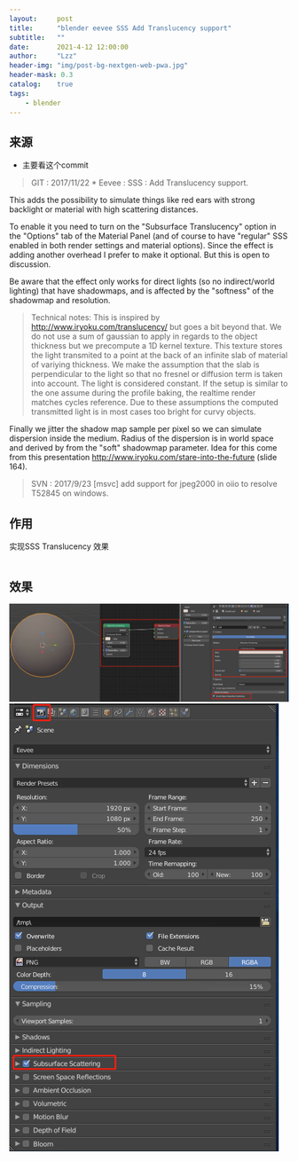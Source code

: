 ```yaml
---
layout:     post
title:      "blender eevee SSS Add Translucency support"
subtitle:   ""
date:       2021-4-12 12:00:00
author:     "Lzz"
header-img: "img/post-bg-nextgen-web-pwa.jpg"
header-mask: 0.3
catalog:    true
tags:
    - blender
---
```


## 来源

- 主要看这个commit

> GIT : 2017/11/22  *   Eevee : SSS : Add Translucency support. <br> 

> 
This adds the possibility to simulate things like red ears with strong backlight or material with high scattering distances.

>
To enable it you need to turn on the "Subsurface Translucency" option in the "Options" tab of the Material Panel (and of course to have "regular" SSS enabled in both render settings and material options).
Since the effect is adding another overhead I prefer to make it optional. But this is open to discussion.

>
Be aware that the effect only works for direct lights (so no indirect/world lighting) that have shadowmaps, and is affected by the "softness" of the shadowmap and resolution.

> Technical notes:
This is inspired by http://www.iryoku.com/translucency/ but goes a bit beyond that.
We do not use a sum of gaussian to apply in regards to the object thickness but we precompute a 1D kernel texture.
This texture stores the light transmited to a point at the back of an infinite slab of material of variying thickness.
We make the assumption that the slab is perpendicular to the light so that no fresnel or diffusion term is taken into account.
The light is considered constant.
If the setup is similar to the one assume during the profile baking, the realtime render matches cycles reference.
Due to these assumptions the computed transmitted light is in most cases too bright for curvy objects.

>
Finally we jitter the shadow map sample per pixel so we can simulate dispersion inside the medium.
Radius of the dispersion is in world space and derived by from the "soft" shadowmap parameter.
Idea for this come from this presentation http://www.iryoku.com/stare-into-the-future (slide 164).


> SVN : 2017/9/23  [msvc] add support for jpeg2000 in oiio to resolve T52845 on windows. 


## 作用
实现SSS Translucency 效果
<br><br>

## 效果

![](/img/Eevee/SSS/01/1.png)
![](/img/Eevee/SSS/01/2.png)

<br><br>
